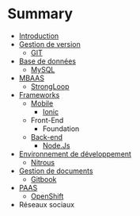 # Summary

* [Introduction](README.md)
* [Gestion de version](version-control/README.md)
   * [GIT](version-control/git.md)
* [Base de données](db/README.md)
   * [MySQL](db/mysql.md)
* [MBAAS](mbaas/README.md)
   * [StrongLoop](mbaas/strongloop.md)
* [Frameworks](dev-frameworks/README.md)
   * [Mobile](dev-frameworks/mobile/README.md)
       * [Ionic](dev-frameworks/mobile/ionic.md)
   * Front-End
       * Foundation
   * [Back-end](dev-frameworks/backend/README.md)
       * [Node.Js](dev-frameworks/backend/nodejs.md)
* [Environnement de développement](dev-env/README.md)
   * [Nitrous](dev-env/nitrous.md)
* [Gestion de documents](doc/README.md)
   * [Gitbook](doc/gitbook.md)
* [PAAS](paas/README.md)
   * [OpenShift](paas/openshift.md)
* Réseaux sociaux

